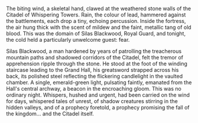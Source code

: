The biting wind, a skeletal hand, clawed at the weathered stone walls of the Citadel of Whispering Towers.  Rain, the colour of lead, hammered against the battlements, each drop a tiny, echoing percussion.  Inside the fortress, the air hung thick with the scent of mildew and the faint, metallic tang of old blood.  This was the domain of Silas Blackwood, Royal Guard, and tonight, the cold held a particularly unwelcome guest: fear.

Silas Blackwood, a man hardened by years of patrolling the treacherous mountain paths and shadowed corridors of the Citadel, felt the tremor of apprehension ripple through the stone.  He stood at the foot of the winding staircase leading to the Grand Hall, his greatsword strapped across his back, its polished steel reflecting the flickering candlelight in the vaulted chamber.  A single, emerald-green light, pulsating faintly, emanated from the Hall's central archway, a beacon in the encroaching gloom.  This was no ordinary night. Whispers, hushed and urgent, had been carried on the wind for days, whispered tales of unrest, of shadow creatures stirring in the hidden valleys, and of a prophecy foretold, a prophecy promising the fall of the kingdom... and the Citadel itself.
